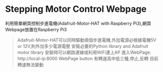 # Stepping Motor Control Webpage
利用簡單網頁控制步進電機(Adafruit-Motor-HAT with Raspberry Pi3),網頁Webpage放置在Raspberry Pi3 
>Adafruit-Motor-HAT可以同時驅動兩個步進電機,外加電源必根據電機5V or 12V,則外加多少電源電壓
>安裝必要的Python library and Adafruit motor library
>安裝時可以網路連線或利用WiFi連上AP
>進入WebPage: http://local-ip:8000
>WebPage button 有轉速高中低三種,停止,反轉
>目前轉速無法變動